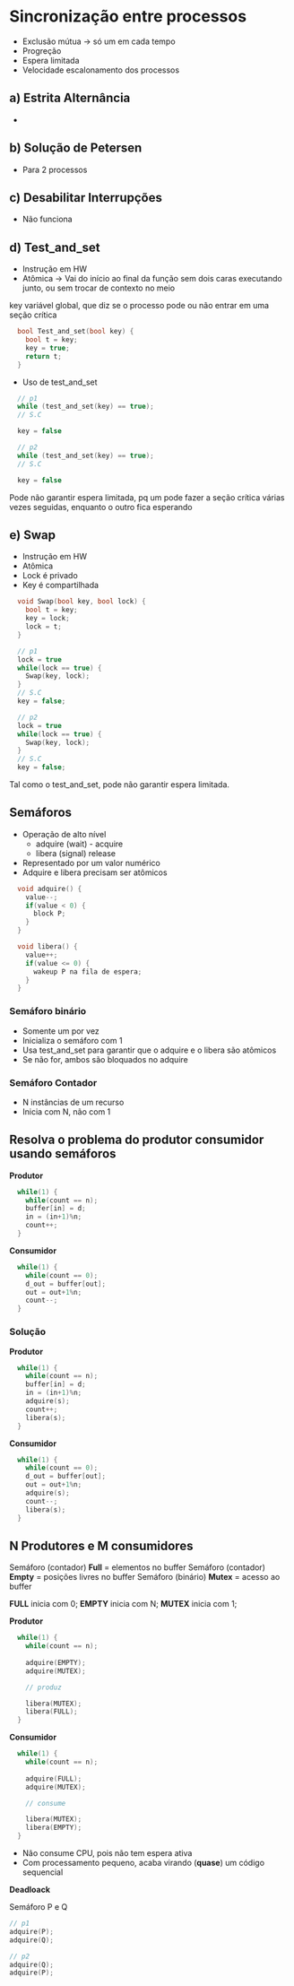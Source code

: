 # Sincronização entre processos
  - Exclusão mútua -> só um em cada tempo
  - Progreção
  - Espera limitada
  - Velocidade escalonamento dos processos

## a) Estrita Alternância
  - 
## b) Solução de Petersen
  - Para 2 processos
## c) Desabilitar Interrupções
  - Não funciona
## d) Test_and_set
  - Instrução em HW
  - Atômica -> Vai do início ao final da função sem dois caras executando junto, ou sem trocar de contexto no meio

key variável global, que diz se o processo pode ou não entrar em uma seção crítica

```cpp
  bool Test_and_set(bool key) {
    bool t = key;
    key = true;
    return t;
  } 
```

  - Uso de test_and_set

```cpp
  // p1
  while (test_and_set(key) == true);
  // S.C

  key = false
```

```cpp
  // p2
  while (test_and_set(key) == true);
  // S.C

  key = false
```

Pode não garantir espera limitada, pq um pode fazer a seção crítica várias vezes seguidas, enquanto o outro fica esperando

## e) Swap
  - Instrução em HW
  - Atômica
  - Lock é privado 
  - Key é compartilhada
  
```cpp
  void Swap(bool key, bool lock) {
    bool t = key;
    key = lock;
    lock = t;
  } 
```

```cpp
  // p1
  lock = true
  while(lock == true) {
    Swap(key, lock);
  }
  // S.C
  key = false;
```

```cpp
  // p2
  lock = true
  while(lock == true) {
    Swap(key, lock);
  }
  // S.C
  key = false;
```

Tal como o test_and_set, pode não garantir espera limitada.

## Semáforos
  - Operação de alto nível
    - adquire (wait) - acquire
    - libera (signal) release
  - Representado por um valor numérico
  - Adquire e libera precisam ser atômicos

```cpp
  void adquire() {
    value--;
    if(value < 0) {
      block P;
    }
  }
```

```cpp
  void libera() {
    value++;
    if(value <= 0) {
      wakeup P na fila de espera;
    }
  }
```

### Semáforo binário
  - Somente um por vez
  - Inicializa o semáforo com 1
  - Usa test_and_set para garantir que o adquire e o libera são atômicos
  - Se não for, ambos são bloquados no adquire

### Semáforo Contador
  - N instâncias de um recurso
  - Inicia com N, não com 1

## Resolva o problema do produtor consumidor usando semáforos

**Produtor**

```cpp
  while(1) {
    while(count == n);
    buffer[in] = d;
    in = (in+1)%n;
    count++;
  }
```

**Consumidor**

```cpp
  while(1) {
    while(count == 0);
    d_out = buffer[out];
    out = out+1%n;
    count--;
  }
```

### Solução

**Produtor**

```cpp
  while(1) {
    while(count == n);
    buffer[in] = d;
    in = (in+1)%n;
    adquire(s);
    count++;
    libera(s);
  }
```

**Consumidor**

```cpp
  while(1) {
    while(count == 0);
    d_out = buffer[out];
    out = out+1%n;
    adquire(s);
    count--;
    libera(s);
  }
```

## N Produtores e M consumidores

Semáforo (contador) **Full** = elementos no buffer
Semáforo (contador) **Empty** = posições livres no buffer
Semáforo (binário) **Mutex** = acesso ao buffer

**FULL** inicia com 0;
**EMPTY** inicia com N;
**MUTEX** inicia com 1;

**Produtor**

```cpp
  while(1) {
    while(count == n);
    
    adquire(EMPTY);
    adquire(MUTEX);

    // produz

    libera(MUTEX);
    libera(FULL);
  }
```

**Consumidor**

```cpp
  while(1) {
    while(count == n);
    
    adquire(FULL);
    adquire(MUTEX);

    // consume

    libera(MUTEX);
    libera(EMPTY);
  }
```

- Não consume CPU, pois não tem espera ativa
- Com processamento pequeno, acaba virando (**quase**) um código sequencial

**Deadloack**

Semáforo P e Q

```cpp
// p1
adquire(P);
adquire(Q);
```

```cpp
// p2
adquire(Q);
adquire(P);
```